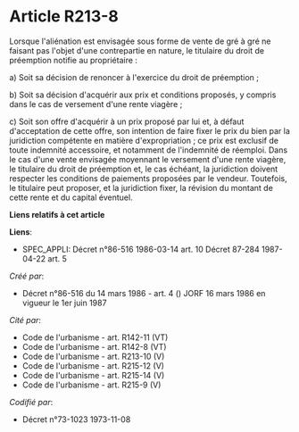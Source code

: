# Article R213-8

Lorsque l'aliénation est envisagée sous forme de vente de gré à gré ne faisant pas l'objet d'une contrepartie en nature, le
titulaire du droit de préemption notifie au propriétaire :

a) Soit sa décision de renoncer à l'exercice du droit de préemption ;

b) Soit sa décision d'acquérir aux prix et conditions proposés, y compris dans le cas de versement d'une rente viagère ;

c) Soit son offre d'acquérir à un prix proposé par lui et, à défaut d'acceptation de cette offre, son intention de faire
fixer le prix du bien par la juridiction compétente en matière d'expropriation ; ce prix est exclusif de toute indemnité
accessoire, et notamment de l'indemnité de réemploi. Dans le cas d'une vente envisagée moyennant le versement d'une rente
viagère, le titulaire du droit de préemption et, le cas échéant, la juridiction doivent respecter les conditions de paiements
proposées par le vendeur. Toutefois, le titulaire peut proposer, et la juridiction fixer, la révision du montant de cette
rente et du capital éventuel.

**Liens relatifs à cet article**

**Liens**:

  - SPEC_APPLI: Décret n°86-516 1986-03-14 art. 10 Décret 87-284 1987-04-22 art. 5

_Créé par_:

  - Décret n°86-516 du 14 mars 1986 - art. 4 () JORF 16 mars 1986 en vigueur le 1er juin 1987

_Cité par_:

  - Code de l'urbanisme - art. R142-11 (VT)
  - Code de l'urbanisme - art. R142-8 (VT)
  - Code de l'urbanisme - art. R213-10 (V)
  - Code de l'urbanisme - art. R215-12 (V)
  - Code de l'urbanisme - art. R215-14 (V)
  - Code de l'urbanisme - art. R215-9 (V)

_Codifié par_:

  - Décret n°73-1023 1973-11-08
